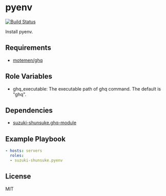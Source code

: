 pyenv
=========

[![Build Status](https://travis-ci.org/suzuki-shunsuke/ansible-pyenv.svg?branch=master)](https://travis-ci.org/suzuki-shunsuke/ansible-pyenv)

Install pyenv.

Requirements
------------

* [motemen/ghq](https://github.com/motemen/ghq)

Role Variables
--------------

* ghq_executable: The executable path of ghq command. The default is "ghq".

Dependencies
------------

* [suzuki-shunsuke.ghq-module](https://galaxy.ansible.com/suzuki-shunsuke/ghq-module/)

Example Playbook
----------------

```yaml
- hosts: servers
  roles:
  - suzuki-shunsuke.pyenv
```

License
-------

MIT
